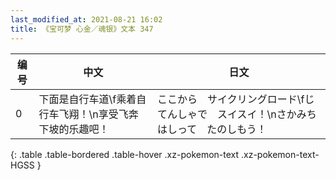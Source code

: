 ```yaml
---
last_modified_at: 2021-08-21 16:02
title: 《宝可梦 心金／魂银》文本 347
---
```

| 编号 | 中文 | 日文 |
| ---- | ---- | ---- |
| 0 | 下面是自行车道\f乘着自行车飞翔！\n享受飞奔下坡的乐趣吧！ | ここから　サイクリングロード\fじてんしゃで　スイスイ！\nさかみち　はしって　たのしもう！ |
{: .table .table-bordered .table-hover .xz-pokemon-text .xz-pokemon-text-HGSS }